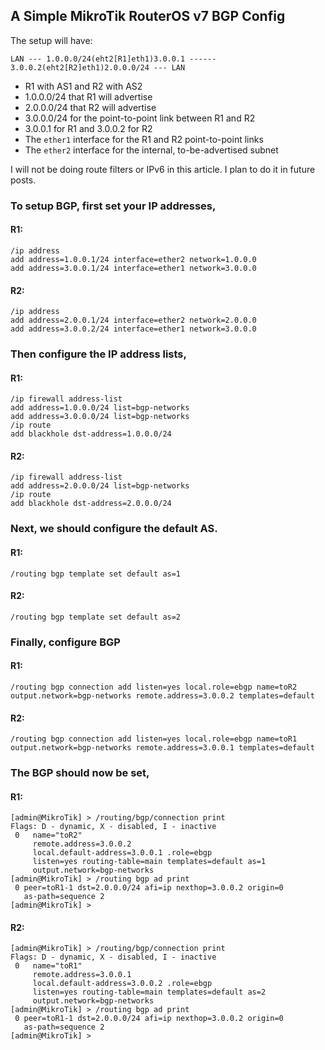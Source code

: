 ## A Simple MikroTik RouterOS v7 BGP Config

The setup will have:
```
LAN --- 1.0.0.0/24(eht2[R1]eth1)3.0.0.1 ------ 3.0.0.2(eht2[R2]eth1)2.0.0.0/24 --- LAN 
```

- R1 with AS1 and R2 with AS2
- 1.0.0.0/24 that R1 will advertise
- 2.0.0.0/24 that R2 will advertise
- 3.0.0.0/24 for the point-to-point link between R1 and R2
- 3.0.0.1 for R1 and 3.0.0.2 for R2
- The `ether1` interface for the R1 and R2 point-to-point links
- The `ether2` interface for the internal, to-be-advertised subnet

I will not be doing route filters or IPv6 in this article. I plan to do it in future posts.

### To setup BGP, first set your IP addresses, 
#### R1:
```
/ip address
add address=1.0.0.1/24 interface=ether2 network=1.0.0.0
add address=3.0.0.1/24 interface=ether1 network=3.0.0.0
```
#### R2:
```
/ip address
add address=2.0.0.1/24 interface=ether2 network=2.0.0.0
add address=3.0.0.2/24 interface=ether1 network=3.0.0.0
```
### Then configure the IP address lists, 
#### R1:
```
/ip firewall address-list
add address=1.0.0.0/24 list=bgp-networks
add address=3.0.0.0/24 list=bgp-networks
/ip route
add blackhole dst-address=1.0.0.0/24
```
#### R2:
```
/ip firewall address-list
add address=2.0.0.0/24 list=bgp-networks
/ip route
add blackhole dst-address=2.0.0.0/24
```
### Next, we should configure the default AS. 
#### R1:
```
/routing bgp template set default as=1
```
#### R2:
```
/routing bgp template set default as=2
```
### Finally, configure BGP
#### R1:
```
/routing bgp connection add listen=yes local.role=ebgp name=toR2 output.network=bgp-networks remote.address=3.0.0.2 templates=default
```
#### R2:
```
/routing bgp connection add listen=yes local.role=ebgp name=toR1 output.network=bgp-networks remote.address=3.0.0.1 templates=default
```

### The BGP should now be set, 

#### R1:
```
[admin@MikroTik] > /routing/bgp/connection print
Flags: D - dynamic, X - disabled, I - inactive 
 0   name="toR2" 
     remote.address=3.0.0.2 
     local.default-address=3.0.0.1 .role=ebgp 
     listen=yes routing-table=main templates=default as=1 
     output.network=bgp-networks 
[admin@MikroTik] > /routing bgp ad print
 0 peer=toR1-1 dst=2.0.0.0/24 afi=ip nexthop=3.0.0.2 origin=0 
   as-path=sequence 2
[admin@MikroTik] >
```
#### R2:
```
[admin@MikroTik] > /routing/bgp/connection print
Flags: D - dynamic, X - disabled, I - inactive 
 0   name="toR1" 
     remote.address=3.0.0.1 
     local.default-address=3.0.0.2 .role=ebgp 
     listen=yes routing-table=main templates=default as=2 
     output.network=bgp-networks 
[admin@MikroTik] > /routing bgp ad print
 0 peer=toR1-1 dst=2.0.0.0/24 afi=ip nexthop=3.0.0.2 origin=0 
   as-path=sequence 2 
[admin@MikroTik] >
```
